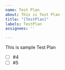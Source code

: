 ```yaml
---
name: Test Plan
about: This is Test Plan
title: "[TestPlan]"
labels: TestPlan
assignees: ''

---
```


This is sample Test Plan 
- [ ] #4
- [ ] #5
